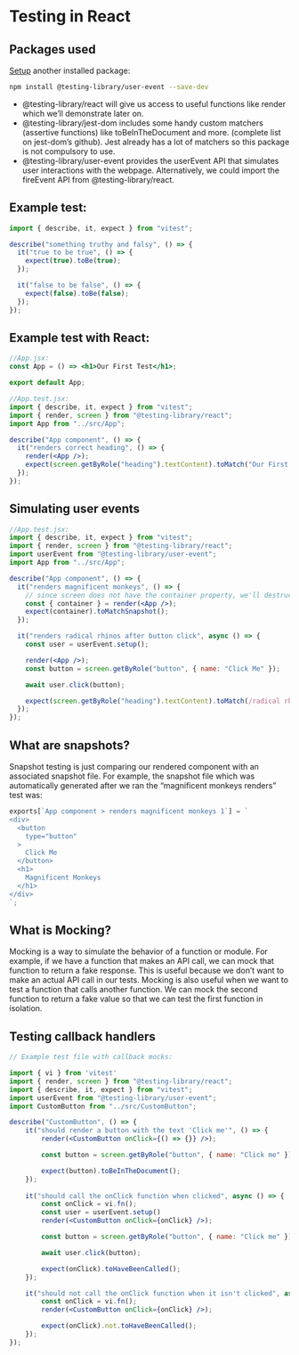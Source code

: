 # Testing in React
## Packages used
[Setup](https://www.robinwieruch.de/vitest-react-testing-library/)
another installed package:
```bash
npm install @testing-library/user-event --save-dev
```


* @testing-library/react will give us access to useful functions like render which we’ll demonstrate later on.
* @testing-library/jest-dom includes some handy custom matchers (assertive functions) like toBeInTheDocument and more. (complete list on jest-dom’s github). Jest already has a lot of matchers so this package is not compulsory to use.
* @testing-library/user-event provides the userEvent API that simulates user interactions with the webpage. Alternatively, we could import the fireEvent API from @testing-library/react.


## Example test:
```jsx
import { describe, it, expect } from "vitest";

describe("something truthy and falsy", () => {
  it("true to be true", () => {
    expect(true).toBe(true);
  });

  it("false to be false", () => {
    expect(false).toBe(false);
  });
});
```

## Example test with React:
```jsx
//App.jsx:
const App = () => <h1>Our First Test</h1>;

export default App;

//App.test.jsx:
import { describe, it, expect } from "vitest";
import { render, screen } from "@testing-library/react";
import App from "../src/App";

describe("App component", () => {
  it("renders correct heading", () => {
    render(<App />);
    expect(screen.getByRole("heading").textContent).toMatch("Our First Test");
  });
});
```

## Simulating user events
```jsx
//App.test.jsx:
import { describe, it, expect } from "vitest";
import { render, screen } from "@testing-library/react";
import userEvent from "@testing-library/user-event";
import App from "../src/App";

describe("App component", () => {
  it("renders magnificent monkeys", () => {
    // since screen does not have the container property, we'll destructure render to obtain a container for this test
    const { container } = render(<App />);
    expect(container).toMatchSnapshot();
  });

  it("renders radical rhinos after button click", async () => {
    const user = userEvent.setup();

    render(<App />);
    const button = screen.getByRole("button", { name: "Click Me" });

    await user.click(button);

    expect(screen.getByRole("heading").textContent).toMatch(/radical rhinos/i);
  });
});
```

## What are snapshots?
Snapshot testing is just comparing our rendered component with an associated snapshot file. For example, the snapshot file which was automatically generated after we ran the “magnificent monkeys renders” test was:
```jsx
exports[`App component > renders magnificent monkeys 1`] = `
<div>
  <button
    type="button"
  >
    Click Me
  </button>
  <h1>
    Magnificent Monkeys
  </h1>
</div>
`;
```

## What is Mocking?
Mocking is a way to simulate the behavior of a function or module. For example, if we have a function that makes an API call, we can mock that function to return a fake response. This is useful because we don’t want to make an actual API call in our tests. Mocking is also useful when we want to test a function that calls another function. We can mock the second function to return a fake value so that we can test the first function in isolation.

## Testing callback handlers
```jsx
// Example test file with callback mocks:

import { vi } from 'vitest'
import { render, screen } from "@testing-library/react";
import { describe, it, expect } from "vitest";
import userEvent from "@testing-library/user-event";
import CustomButton from "../src/CustomButton";

describe("CustomButton", () => {
    it("should render a button with the text 'Click me'", () => {
        render(<CustomButton onClick={() => {}} />);

        const button = screen.getByRole("button", { name: "Click me" });

        expect(button).toBeInTheDocument();
    });
  
    it("should call the onClick function when clicked", async () => {
        const onClick = vi.fn();
        const user = userEvent.setup()
        render(<CustomButton onClick={onClick} />);

        const button = screen.getByRole("button", { name: "Click me" });

        await user.click(button);

        expect(onClick).toHaveBeenCalled();
    });

    it("should not call the onClick function when it isn't clicked", async () => {
        const onClick = vi.fn();
        render(<CustomButton onClick={onClick} />);

        expect(onClick).not.toHaveBeenCalled();
    });
});
```

